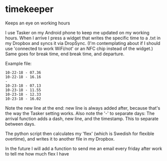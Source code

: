 # timekeeper
Keeps an eye on working hours

I use Tasker on my Android phone to keep me updated on my working hours.
When I arrive I press a widget that writes the specific time to a .txt in my Dropbox and syncs it via DropSync. (I'm contemplating about if I should use 'connected to work WiFi/not' or an NFC chip instead of the widget.)
Same goes for break time, end break time, and departure.

Example file:
```
10-22-18 - 07.36
10-22-18 - 16.16
-
10-23-18 - 07.13
10-23-18 - 11.55
10-23-18 - 12.33
10-23-18 - 16.02

```
Note the new line at the end: new line is always added after, because that's the way the Tasker setting works.
Also note the '-' to separate days: The arrival function adds a dash, new line, and the timestamp. This to separate between days.

The python script then calculates my 'flex' (which is Swedish for flexible overtime), and writes it to another file in my Dropbox.

In the future I will add a function to send me an email every friday after work to tell me how much flex I have
